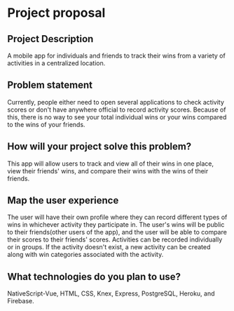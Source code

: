 # Project proposal

## Project Description
A mobile app for individuals and friends to track their wins from a variety of activities in a centralized location.

## Problem statement
Currently, people either need to open several applications to check activity scores or don't have anywhere official to record activity scores. Because of this, there is no way to see your total individual wins or your wins compared to the wins of your friends.

## How will your project solve this problem?
This app will allow users to track and view all of their wins in one place, view their friends' wins, and compare their wins with the wins of their friends.

## Map the user experience
The user will have their own profile where they can record different types of wins in whichever activity they participate in. The user's wins will be public to their friends(other users of the app), and the user will be able to compare their scores to their friends' scores. Activities can be recorded individually or in groups. If the activity doesn't exist, a new activity can be created along with win categories associated with the activity.

## What technologies do you plan to use?
NativeScript-Vue, HTML, CSS, Knex, Express, PostgreSQL, Heroku, and Firebase.
